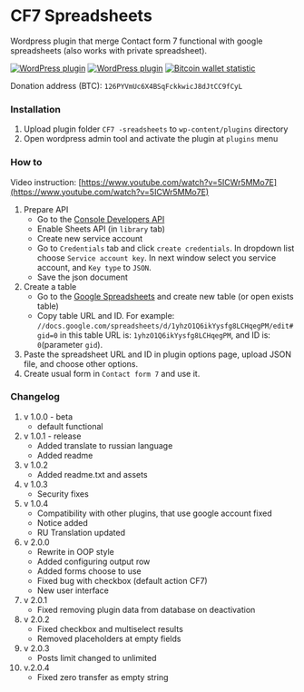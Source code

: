 # CF7 Spreadsheets

Wordpress plugin that merge Contact form 7 functional with google spreadsheets (also works with private spreadsheet).

[![WordPress plugin](https://img.shields.io/wordpress/plugin/dt/cf7-spreadsheets.svg)](https://wordpress.org/plugins/cf7-spreadsheets/advanced) [![WordPress plugin](https://img.shields.io/wordpress/plugin/v/cf7-spreadsheets.svg?label=version)](https://wordpress.org/plugins/cf7-spreadsheets/#developers) [![Bitcoin wallet statistic](https://img.shields.io/badge/dynamic/json.svg?label=donations&url=https%3A%2F%2Fblockexplorer.com%2Fapi%2Faddr%2F126PYVmUc6X4BSqFckkwicJ8dJtCC9fCyL&query=%24.totalReceived&colorB=orange&suffix=%20BTC)](https://www.blockchain.com/btc/address/126PYVmUc6X4BSqFckkwicJ8dJtCC9fCyL)

Donation address (BTC): `126PYVmUc6X4BSqFckkwicJ8dJtCC9fCyL`

### Installation

1. Upload plugin folder `CF7 -sreadsheets` to `wp-content/plugins` directory
2. Open wordpress admin tool and activate the plugin at `plugins` menu

### How to

Video instruction: [https://www.youtube.com/watch?v=5ICWr5MMo7E](https://www.youtube.com/watch?v=5ICWr5MMo7E)

1. Prepare API
    * Go to the [Console Developers API](https://console.developers.google.com/)
    * Enable Sheets API (in `library` tab)
    * Create new service account
    * Go to `Credentials` tab and click `create credentials`. In dropdown list choose `Service account key`. In next window select you service account, and `Key type` to `JSON`.
    * Save the json document
2. Create a table
    * Go to the [Google Spreadsheets](https://docs.google.com/spreadsheets/) and create new table (or open exists table)
    * Copy table URL and ID. For example: `//docs.google.com/spreadsheets/d/1yhzO1Q6ikYysfg8LCHqegPM/edit#gid=0` in this table URL is: `1yhzO1Q6ikYysfg8LCHqegPM`, and ID is: `0`(parameter `gid`).
3. Paste the spreadsheet URL and ID in plugin options page, upload JSON file, and choose other options.
4. Create usual form in `Contact form 7` and use it.

### Changelog

1. v 1.0.0 - beta
    * default functional
2. v 1.0.1 - release
    * Added translate to russian language
    * Added readme
3. v 1.0.2
    * Added readme.txt and assets
4. v 1.0.3
    * Security fixes
5. v 1.0.4
    * Compatibility with other plugins, that use google account fixed
    * Notice added
    * RU Translation updated
6. v 2.0.0
    * Rewrite in OOP style
    * Added configuring output row
    * Added forms choose to use
    * Fixed bug with checkbox (default action CF7)
    * New user interface
7. v 2.0.1
    * Fixed removing plugin data from database on deactivation
8. v 2.0.2
    * Fixed checkbox and multiselect results
    * Removed placeholders at empty fields
9. v 2.0.3
    * Posts limit changed to unlimited
10. v.2.0.4
    * Fixed zero transfer as empty string